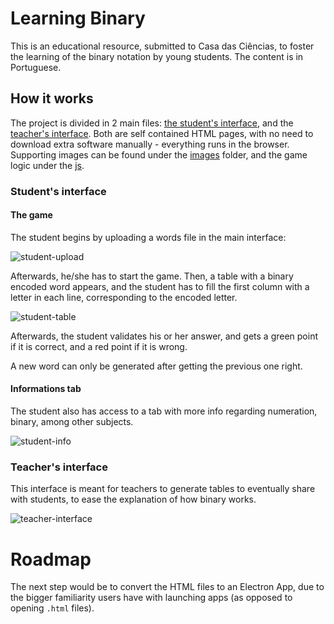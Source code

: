 # Learning Binary
This is an educational resource, submitted to Casa das Ciências, to foster the learning of the binary notation by young students. The content is in Portuguese.

## How it works
The project is divided in 2 main files: [the student's interface](binario_estudante.html), and the [teacher's interface](binario_professor.html). Both are self contained HTML pages, with no need to download extra software manually - everything runs in the browser.
Supporting images can be found under the [images](images/) folder, and the game logic under the [js](js/).

### Student's interface

#### The game

The student begins by uploading a words file in the main interface:

![student-upload](https://user-images.githubusercontent.com/5713037/81111773-7ea43f80-8f15-11ea-8b67-6594a86b070e.png)

Afterwards, he/she has to start the game. Then, a table with a binary encoded word appears, and the student has to fill the first column with a letter in each line, corresponding to the encoded letter.

![student-table](https://user-images.githubusercontent.com/5713037/81111826-967bc380-8f15-11ea-8486-9158fded71ed.png)

Afterwards, the student validates his or her answer, and gets a green point if it is correct, and a red point if it is wrong.

A new word can only be generated after getting the previous one right.

#### Informations tab

The student also has access to a tab with more info regarding numeration, binary, among other subjects.

![student-info](https://user-images.githubusercontent.com/5713037/81112013-e0fd4000-8f15-11ea-8c79-f57d5a41e2bd.png)

### Teacher's interface

This interface is meant for teachers to generate tables to eventually share with students, to ease the explanation of how binary works.

![teacher-interface](https://user-images.githubusercontent.com/5713037/81112053-fa05f100-8f15-11ea-9263-d53ae6b2d825.png)


# Roadmap
The next step would be to convert the HTML files to an Electron App, due to the bigger familiarity users have with launching apps (as opposed to opening `.html` files).
